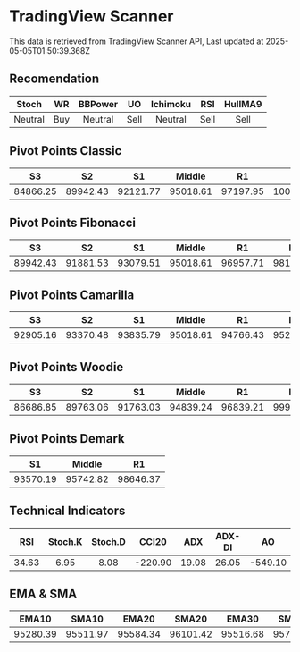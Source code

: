 # TradingView Scanner
This data is retrieved from TradingView Scanner API, Last updated at 2025-05-05T01:50:39.368Z

## Recomendation
| Stoch | WR | BBPower | UO | Ichimoku | RSI | HullMA9 |
| :---: | :---: | :---: | :---: | :---: | :---: | :---: |
| Neutral | Buy | Neutral | Sell | Neutral | Sell | Sell |

## Pivot Points Classic
| S3 | S2 | S1 | Middle | R1 | R2 | R3 |
| :---: | :---: | :---: | :---: | :---: | :---: | :---: |
| 84866.25 | 89942.43 | 92121.77 | 95018.61 | 97197.95 | 100094.79 | 105170.97 |

## Pivot Points Fibonacci
| S3 | S2 | S1 | Middle | R1 | R2 | R3 |
| :---: | :---: | :---: | :---: | :---: | :---: | :---: |
| 89942.43 | 91881.53 | 93079.51 | 95018.61 | 96957.71 | 98155.69 | 100094.79 |

## Pivot Points Camarilla
| S3 | S2 | S1 | Middle | R1 | R2 | R3 |
| :---: | :---: | :---: | :---: | :---: | :---: | :---: |
| 92905.16 | 93370.48 | 93835.79 | 95018.61 | 94766.43 | 95231.74 | 95697.06 |

## Pivot Points Woodie
| S3 | S2 | S1 | Middle | R1 | R2 | R3 |
| :---: | :---: | :---: | :---: | :---: | :---: | :---: |
| 86686.85 | 89763.06 | 91763.03 | 94839.24 | 96839.21 | 99915.42 | 101915.39 |

## Pivot Points Demark
| S1 | Middle | R1 |
| :---: | :---: | :---: |
| 93570.19 | 95742.82 | 98646.37 |

## Technical Indicators
| RSI | Stoch.K | Stoch.D | CCI20 | ADX | ADX-DI | AO | Mom | MACD | MACD | W.R | HullMA9 |
| :---: | :---: | :---: | :---: | :---: | :---: | :---: | :---: | :---: | :---: | :---: | :---: |
| 34.63 | 6.95 | 8.08 | -220.90 | 19.08 | 26.05 | -549.10 | -2063.58 | -176.31 | 148.30 | -95.46 | 94442.95 |

## EMA & SMA
| EMA10 | SMA10 | EMA20 | SMA20 | EMA30 | SMA30 | EMA50 | SMA50 | EMA100 | SMA100 | EMA200 | SMA200 |
| :---: | :---: | :---: | :---: | :---: | :---: | :---: | :---: | :---: | :---: | :---: | :---: |
| 95280.39 | 95511.97 | 95584.34 | 96101.42 | 95516.68 | 95790.05 | 94923.63 | 95294.62 | 92784.67 | 92618.32 | 90079.32 | 87601.55 |